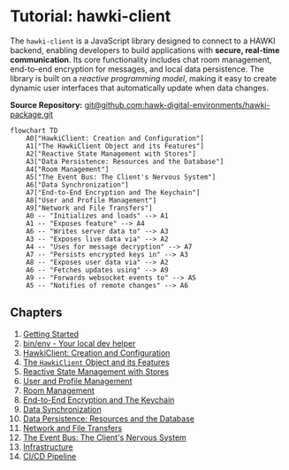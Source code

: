 # Tutorial: hawki-client

The `hawki-client` is a JavaScript library designed to connect to a HAWKI backend, enabling developers to build applications with **secure, real-time communication**. Its core functionality includes chat room management, end-to-end encryption for messages, and local data persistence. The library is built on a *reactive programming model*, making it easy to create dynamic user interfaces that automatically update when data changes.


**Source Repository:** [git@github.com:hawk-digital-environments/hawki-package.git](git@github.com:hawk-digital-environments/hawki-package.git)

```mermaid
flowchart TD
    A0["HawkiClient: Creation and Configuration"]
    A1["The HawkiClient Object and its Features"]
    A2["Reactive State Management with Stores"]
    A3["Data Persistence: Resources and the Database"]
    A4["Room Management"]
    A5["The Event Bus: The Client's Nervous System"]
    A6["Data Synchronization"]
    A7["End-to-End Encryption and The Keychain"]
    A8["User and Profile Management"]
    A9["Network and File Transfers"]
    A0 -- "Initializes and loads" --> A1
    A1 -- "Exposes feature" --> A4
    A6 -- "Writes server data to" --> A3
    A3 -- "Exposes live data via" --> A2
    A4 -- "Uses for message decryption" --> A7
    A7 -- "Persists encrypted keys in" --> A3
    A8 -- "Exposes user data via" --> A2
    A6 -- "Fetches updates using" --> A9
    A9 -- "Forwards websocket events to" --> A5
    A5 -- "Notifies of remote changes" --> A6
```

## Chapters

1. [Getting Started](getting-started-929492837.md)
1. [bin/env - Your local dev helper](bin-env-your-local-dev-helper-862670637.md)
1. [HawkiClient: Creation and Configuration](hawkiclient-creation-and-configuration-382472665.md)
1. [The `HawkiClient` Object and its Features](the-hawkiclient-object-and-its-features-844629559.md)
1. [Reactive State Management with Stores](reactive-state-management-with-stores-1007900773.md)
1. [User and Profile Management](user-and-profile-management-20863976.md)
1. [Room Management](room-management-285498536.md)
1. [End-to-End Encryption and The Keychain](end-to-end-encryption-and-the-keychain-1491275150.md)
1. [Data Synchronization](data-synchronization-1567356394.md)
1. [Data Persistence: Resources and the Database](data-persistence-resources-and-the-database-983608291.md)
1. [Network and File Transfers](network-and-file-transfers-715941119.md)
1. [The Event Bus: The Client's Nervous System](the-event-bus-the-client-s-nervous-system-8645510.md)
1. [Infrastructure](infrastructure-610545213.md)
1. [CI/CD Pipeline](ci-cd-pipeline-610418824.md)


